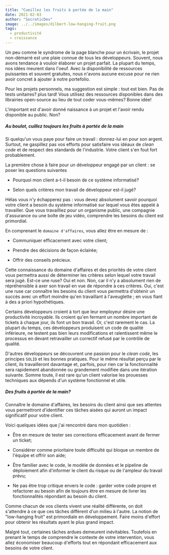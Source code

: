 ```yaml
---
title: "Cueillez les fruits à portée de la main"
date: 2021-02-03
author: "SocraticDev"
image: ../../images/dilbert-low-hanging-fruit.png
tags:
  - productivité
  - croissance
---
```


Un peu comme le syndrome de la page blanche pour un écrivain, le projet non-démarré est une plaie connue de tous les développeurs. Souvent, nous avons tendance à vouloir élaborer un projet parfait. La plupart du temps, nos idées meurent dans l'oeuf. Avec la disponibilité de ressources puissantes et souvent gratuites, nous n'avons aucune excuse pour ne rien avoir concret à ajouter à notre portefolio.

Pour les projets personnels, ma suggestion est simple : tout est bien. Pas de tests unitaires? plus tard! Vous utilisez des ressources disponibles dans des librairies open-source au lieu de tout coder vous-mêmes? Bonne idée!

L'important est d'avoir donné naissance à un projet et l'avoir rendu disponible au public. Non?

##### Au boulot, cuillez toujours les fruits à portée de la main

Si quelqu'un vous paye pour faire un travail : donnez-lui en pour son argent. Surtout, ne gaspillez pas vos efforts pour satisfaire vos idéaux de _clean code_ et de respect des standards de l'industrie. Votre client s'en fout fort probablement.

La première chose à faire pour un développeur engagé par un client : se poser les questions suivantes

- Pourquoi mon client a-t-il besoin de ce système informatisé?

- Selon quels critères mon travail de développeur est-il jugé?

Hélas vous n'y échapperez pas : vous devez absolument savoir pourquoi votre client a besoin du système informatisé sur lequel vous êtes appelé à travailler. Que vous travailliez pour un organisme public, une compagnie d'assurance ou une boîte de jeu vidéo, comprendre les besoins du client est primordial.

En comprenant le `domaine d'affaires`, vous allez être en mesure de :

- Communiquer efficacement avec votre client;

- Prendre des décisions de façon éclairée;

- Offrir des conseils précieux.

Cette connaissance du domaine d'affaires et des priorités de votre client vous permettra aussi de déterminer les critères selon lequel votre travail sera jugé. Est-ce une ruse? Oui et non. Non, car il n'y a absolument rien de répréhensible à axer son travail en vue de répondre à ces critères. Oui, c'est une ruse car connaître les besoins du client vous permettra d'obtenir un succès avec un effort moindre qu'en travaillant à l'aveuglette ; en vous fiant à des a priori hypothétiques.

Certains développeurs croient à tort que leur employeur désire une productivité incroyable. Ils croient qu'en fermant un nombre important de tickets à chaque jour, ils font un bon travail. Or, c'est rarement le cas. La plupart du temps, ces développeurs produisent un code de qualité inférieure, ne testent pas bien leurs modifications et ralentissent même le processus en devant retravailler un correctif refusé par le contrôle de qualité.

D'autres développeurs se découvrent une passion pour le _clean code_, les principes `SOLID` et les bonnes pratiques. Pour le même résultat perçu par le client, ils travailleront davantage et, parfois, pour rien car la fonctionnalité sera rapidement abandonnée ou grandement modifiée dans une itération suivante. Somme toute, il est rare qu'un client valorise les prouesses techniques aux dépends d'un système fonctionnel et utile.

##### Des fruits à portée de la main?

Connaître le domaine d'affaires, les besoins du client ainsi que ses attentes vous permettront d'identifier ces tâches aisées qui auront un impact significatif pour votre client.

Voici quelques idées que j'ai rencontré dans mon quotidien :

- Être en mesure de tester ses corrections efficacement avant de fermer un ticket;

- Considérer comme prioritaire toute difficulté qui bloque un membre de l'équipe et offrir son aide;

- Être familier avec le code, le modèle de données et le pipeline de déploiement afin d'informer le client du risque ou de l'ampleur du travail prévu;

- Ne pas être trop critique envers le code : garder votre code propre et refactorer au besoin afin de toujours être en mesure de livrer les fonctionnalités répondant au besoin du client.

Comme chacun de vos clients vivent une réalité différente, on doit s'attendre à ce que ces tâches diffèrent d'un milieu à l'autre. La notion de "low-hanging fruit" est primordiale en développement. Faire moins d'effort pour obtenir les résultats ayant le plus grand impact.

Malgré tout, certaines tâches ardues demeurent inévitables. Toutefois en prenant le temps de comprendre le contexte de votre intervention, vous allez économiser beaucoup d'efforts tout en répondant efficacement aux besoins de votre client.
